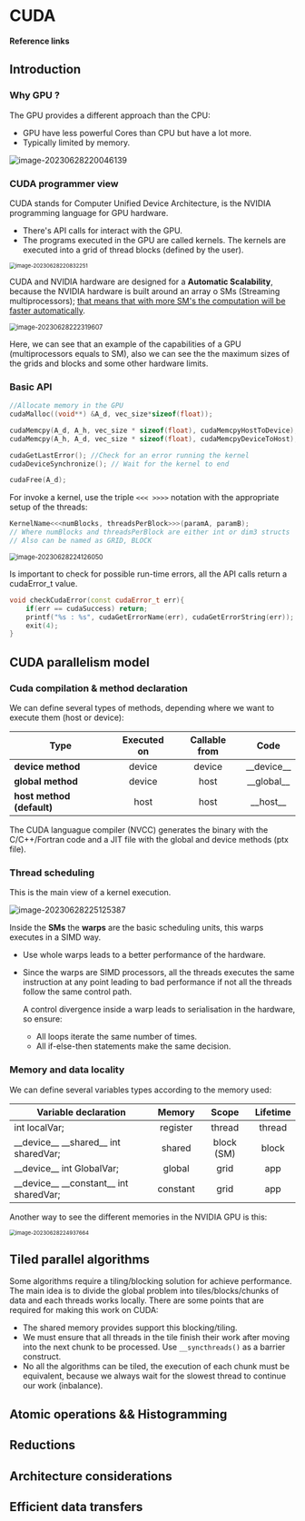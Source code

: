 # CUDA

**Reference links**

[CUDA C programming]: https://docs.nvidia.com/cuda/cuda-c-programming-guide/index.htm


## Introduction



### Why GPU ?

The GPU provides a different approach than the CPU:

* GPU have less powerful Cores than CPU but have a lot more.
* Typically limited by memory.

<img src="CudaBasics.assets/image-20230628220046139.png" alt="image-20230628220046139"/>

### CUDA programmer view

CUDA stands for Computer Unified Device Architecture, is the NVIDIA programming language for GPU hardware. 

* There's API calls for interact with the GPU.
* The programs executed in the GPU are called kernels. The kernels are executed into a grid of thread blocks (defined by the user).

<img src="CudaBasics.assets/image-20230628220832251.png" alt="image-20230628220832251" style="zoom:67%;" />

CUDA and NVIDIA hardware are designed for a **Automatic Scalability**, because the NVIDIA hardware is built around an array o SMs (Streaming multiprocessors); <u>that means that with more SM's the computation will be faster automatically</u>.

<img src="CudaBasics.assets/image-20230628222319607.png" alt="image-20230628222319607" style="zoom:80%;" />

Here, we can see that an example of the capabilities of a GPU (multiprocessors equals to SM), also we can see the the maximum sizes of the grids and blocks and some other hardware limits.

### Basic API

```c++
//Allocate memory in the GPU
cudaMalloc((void**) &A_d, vec_size*sizeof(float));

cudaMemcpy(A_d, A_h, vec_size * sizeof(float), cudaMemcpyHostToDevice);
cudaMemcpy(A_h, A_d, vec_size * sizeof(float), cudaMemcpyDeviceToHost);

cudaGetLastError(); //Check for an error running the kernel
cudaDeviceSynchronize(); // Wait for the kernel to end

cudaFree(A_d);
```

For invoke a kernel, use the triple `<<< >>>>` notation with the appropriate setup of the threads:

```c++
KernelName<<<numBlocks, threadsPerBlock>>>(paramA, paramB);
// Where numBlocks and threadsPerBlock are either int or dim3 structs
// Also can be named as GRID, BLOCK
```

<img src="CudaBasics.assets/image-20230628224126050.png" alt="image-20230628224126050" style="zoom:80%;" />

Is important to check for possible run-time errors, all the API calls return a cudaError_t value.

```c++
void checkCudaError(const cudaError_t err){
    if(err == cudaSuccess) return;
    printf("%s : %s", cudaGetErrorName(err), cudaGetErrorString(err));
    exit(4);
}
```

## CUDA parallelism model

### Cuda compilation & method declaration

We can define several types of methods, depending where we want to execute them (host or device):

| Type                      | Executed on | Callable from |      Code      |
| ------------------------- | :---------: | :-----------: | :------------: |
| **device method**         |   device    |    device     | \__device\_\_  |
| **global method**         |   device    |     host      | \_\_global\_\_ |
| **host method (default)** |    host     |     host      |  \_\_host\_\_  |

The CUDA languague compiler (NVCC) generates the binary with the C/C++/Fortran code and a JIT file with the global and device methods (ptx file).

### Thread scheduling

This is the main view of a kernel execution.

![image-20230628225125387](CudaBasics.assets/image-20230628225125387.png)

Inside the **SMs** the **warps** are the basic scheduling units, this warps executes in a SIMD way. 

* Use whole warps leads to a better performance of the hardware.

* Since the warps are SIMD processors, all the threads executes the same instruction at any point leading to bad performance if not all the threads follow the same control path.

  A control divergence inside a warp leads to serialisation in the hardware, so ensure:

  * All loops iterate the same number of times.
  * All if-else-then statements make the same decision.

### Memory and data locality

We can define several variables types according to the memory used:

| Variable declaration                          |  Memory  |   Scope    | Lifetime |
| --------------------------------------------- | :------: | :--------: | :------: |
| int localVar;                                 | register |   thread   |  thread  |
| \__device\_\_ \_\_shared\_\_ int sharedVar;   |  shared  | block (SM) |  block   |
| \__device\_\_ int GlobalVar;                  |  global  |    grid    |   app    |
| \__device\_\_ \_\_constant\_\_ int sharedVar; | constant |    grid    |   app    |

Another way to see the different memories in the NVIDIA GPU is this:

<img src="CudaBasics.assets/image-20230628224937664.png" alt="image-20230628224937664" style="zoom:67%;" />

## Tiled parallel algorithms

Some algorithms require a tiling/blocking solution for achieve performance. The main idea is to divide the global problem into tiles/blocks/chunks of data and each threads works locally. There are some points that are required for making this work on CUDA:

* The shared memory provides support this blocking/tiling.
* We must ensure that all threads in the tile finish their work after moving into the next chunk to be processed. Use `__syncthreads()` as a barrier construct.
* No all the algorithms can be tiled, the execution of each chunk must be equivalent, because we always wait for the slowest thread to continue our work (inbalance).

## Atomic operations && Histogramming



## Reductions



## Architecture considerations



## Efficient data transfers
